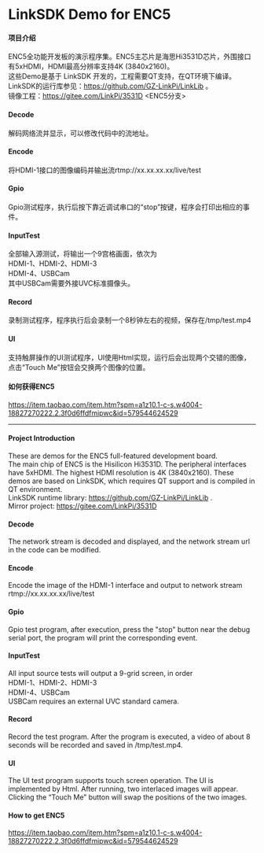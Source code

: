 # LinkSDK Demo for ENC5

#### 项目介绍  
ENC5全功能开发板的演示程序集。ENC5主芯片是海思Hi3531D芯片，外围接口有5xHDMI，HDMI最高分辨率支持4K (3840x2160)。  
这些Demo是基于 LinkSDK 开发的，工程需要QT支持，在QT环境下编译。  
LinkSDK的运行库参见：https://github.com/GZ-LinkPi/LinkLib 。  
镜像工程：https://gitee.com/LinkPi/3531D <ENC5分支>  

#### Decode
解码网络流并显示，可以修改代码中的流地址。

#### Encode
将HDMI-1接口的图像编码并输出流rtmp://xx.xx.xx.xx/live/test

#### Gpio
Gpio测试程序，执行后按下靠近调试串口的“stop”按键，程序会打印出相应的事件。

#### InputTest  
全部输入源测试，将输出一个9宫格画面，依次为  
HDMI-1、HDMI-2、HDMI-3  
HDMI-4、USBCam  
其中USBCam需要外接UVC标准摄像头。 

#### Record
录制测试程序，程序执行后会录制一个8秒钟左右的视频，保存在/tmp/test.mp4

#### UI
支持触屏操作的UI测试程序，UI使用Html实现，运行后会出现两个交错的图像，点击“Touch Me”按钮会交换两个图像的位置。

#### 如何获得ENC5
https://item.taobao.com/item.htm?spm=a1z10.1-c-s.w4004-18827270222.2.3f0d6ffdfmipwc&id=579544624529

---

#### Project Introduction  
These are demos for the ENC5 full-featured development board.  
The main chip of ENC5 is the Hisilicon Hi3531D. The peripheral interfaces have 5xHDMI. The highest HDMI resolution is 4K (3840x2160).
These demos are based on LinkSDK, which requires QT support and is compiled in QT environment.  
LinkSDK runtime library: https://github.com/GZ-LinkPi/LinkLib .  
Mirror project: https://gitee.com/LinkPi/3531D <ENC5 branch>     

#### Decode
The network stream is decoded and displayed, and the network stream url in the code can be modified.

#### Encode
Encode the image of the HDMI-1 interface and output to network stream rtmp://xx.xx.xx.xx/live/test

#### Gpio
Gpio test program, after execution, press the "stop" button near the debug serial port, the program will print the corresponding event.

#### InputTest  
All input source tests will output a 9-grid screen, in order  
HDMI-1、HDMI-2、HDMI-3  
HDMI-4、USBCam  
USBCam requires an external UVC standard camera.  
 
#### Record
Record the test program. After the program is executed, a video of about 8 seconds will be recorded and saved in /tmp/test.mp4.

#### UI
The UI test program supports touch screen operation. The UI is implemented by Html. After running, two interlaced images will appear. Clicking the “Touch Me” button will swap the positions of the two images.

#### How to get ENC5
https://item.taobao.com/item.htm?spm=a1z10.1-c-s.w4004-18827270222.2.3f0d6ffdfmipwc&id=579544624529

